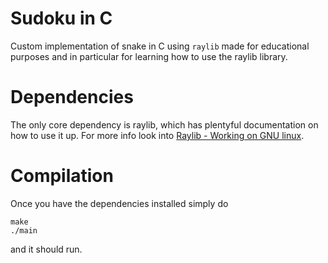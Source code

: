 # Sudoku in C

Custom implementation of snake in C using `raylib` made for educational purposes and in particular for learning how to use the raylib library.

# Dependencies

The only core dependency is raylib, which has plentyful documentation on how to use it up. For more info look into [Raylib - Working on GNU linux](https://github.com/raysan5/raylib/wiki/Working-on-GNU-Linux). 

# Compilation

Once you have the dependencies installed simply do

```
make
./main
```

and it should run.
